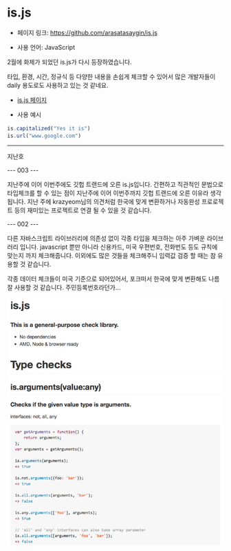 is.js
==================================================
- 페이지 링크: https://github.com/arasatasaygin/is.js

- 사용 언어: JavaScript

2월에 화제가 되었던 is.js가 다시 등장하였습니다.

타입, 환경, 시간, 정규식 등 다양한 내용을 손쉽게 체크할 수 있어서 많은 개발자들이 daily 용도로도 사용하고 있는 것 같네요.

- [is.js 페이지](http://arasatasaygin.github.io/is.js/)

- 사용 예시
```javascript
is.capitalized("Yes it is")
is.url("www.google.com")
```


- - -
지난호

--- 003 ---

지난주에 이어 이번주에도 깃헙 트랜드에 오른 is.js입니다. 간편하고 직관적인 문법으로 타입체크를 할 수 있는 점이 지난주에 이어 이번주까지 깃헙 트랜드에 오른 이유라 생각됩니다. 지난 주에 krazyeom님의 의견처럼 한국에 맞게 변환하거나 자동완성 프로로젝트 등의 재미있는 프로젝트로 연결 될 수 있을 것 같습니다.

--- 002 ---

다른 자바스크립트 라이브러리에 의존성 없이 각종 타입을 체크하는 아주 가벼운 라이브러리 입니다. javascript 뿐만 아니라 신용카드, 미국 우편번호, 전화번도 등도 규칙에 맞는지 까지 체크해줍니다. 이외에도 많은 것들을 체크해주니 입력값 검증 할 때는 참 유용할 것 같습니다. 

각종 데이터 체크들이 미국 기준으로 되어있어서, 포크떠서 한국에 맞게 변환해도 나름 잘 사용할 것 같습니다. 주민등록번호라던가...

![이미지1](../img/002-04.png)
